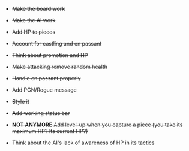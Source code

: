 - ~~Make the board work~~
- ~~Make the AI work~~
- ~~Add HP to pieces~~
- ~~Account for castling and en passant~~
- ~~Think about promotion and HP~~
- ~~Make attacking remove random health~~
- ~~Handle en passant properly~~
- ~~Add PGN/Rogue message~~
- ~~Style it~~
- ~~Add working status bar~~
- ~~__NOT ANYMORE__ Add level-up when you capture a piece (you take its maximum HP? Its current HP?)~~

- Think about the AI's lack of awareness of HP in its tactics
